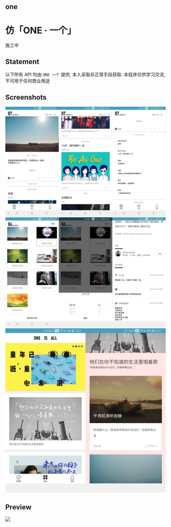 ## one
# 仿「ONE · 一个」
施工中
## Statement
以下所有 API 均由 `ONE 一个` 提供, 本人采取非正常手段获取. 本程序仅供学习交流, 不可用于任何商业用途


## Screenshots
![](art/1.png)
![](art/2.png)
![](art/3.png)


## Preview
![](art/10.gif)
